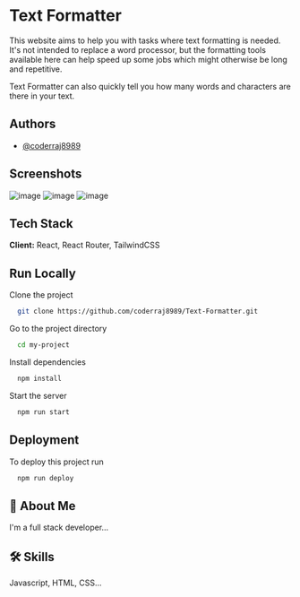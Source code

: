 
# Text Formatter

This website aims to help you with tasks where text formatting is needed. 
It's not intended to replace a word processor, but the formatting tools 
available here can help speed up some jobs which might otherwise be long
and repetitive.

Text Formatter can also quickly tell you how many words and characters 
are there in your text.

## Authors

- [@coderraj8989](https://www.github.com/coderraj8989)

## Screenshots

![image](https://user-images.githubusercontent.com/77974149/130343228-956f0bda-2d41-43f3-a80d-9100bff9323b.png)
![image](https://user-images.githubusercontent.com/77974149/130343270-f58fc748-d814-4cf2-92f5-07b53451936d.png)
![image](https://user-images.githubusercontent.com/77974149/130343288-9df3c767-ac83-41f6-a75c-eb6c43fd75b4.png)


## Tech Stack

**Client:** React, React Router, TailwindCSS
  
## Run Locally

Clone the project

```bash
  git clone https://github.com/coderraj8989/Text-Formatter.git
```

Go to the project directory

```bash
  cd my-project
```

Install dependencies

```bash
  npm install
```

Start the server

```bash
  npm run start
```

  
## Deployment

To deploy this project run

```bash
  npm run deploy
```

  
## 🚀 About Me
I'm a full stack developer...

  
## 🛠 Skills
Javascript, HTML, CSS...

  